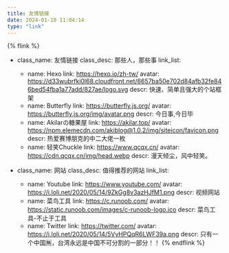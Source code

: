 ```yaml
---
title: 友情链接
date: 2024-01-10 11:04:14
type: "link"
---
```

{% flink %}
- class_name: 友情链接
  class_desc: 那些人，那些事
  link_list:
    - name: Hexo
      link: https://hexo.io/zh-tw/
      avatar: https://d33wubrfki0l68.cloudfront.net/6657ba50e702d84afb32fe846bed54fba1a77add/827ae/logo.svg
      descr: 快速、简单且强大的个站框架
    - name: Butterfly
      link: https://butterfly.js.org/
      avatar: https://butterfly.js.org/img/avatar.png
      descr: 今日事,今日毕
    - name: Akilarの糖果屋
      link: https://akilar.top/
      avatar: https://npm.elemecdn.com/akiblog@1.0.2/img/siteicon/favicon.png
      descr: 热爱赛博朋克的中二大佬一枚
    - name: 轻笑Chuckle
      link: https://www.qcqx.cn/
      avatar: https://cdn.qcqx.cn/img/head.webp
      descr: 漫天倾尘，风中轻笑。

- class_name: 网站
  class_desc: 值得推荐的网站
  link_list:
    - name: Youtube
      link: https://www.youtube.com/
      avatar: https://i.loli.net/2020/05/14/9ZkGg8v3azHJfM1.png
      descr: 视频网站
    - name: 菜鸟工具
      link: https://c.runoob.com/
      avatar: https://static.runoob.com/images/c-runoob-logo.ico
      descr: 菜鸟工具-不止于工具
    - name: Twitter
      link: https://twitter.com/
      avatar: https://i.loli.net/2020/05/14/5VyHPQqR6LWF39a.png
      descr: 只有一个中国🈚，台湾永远是中国不可分割的一部分！！ 
{% endflink %}


